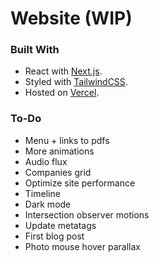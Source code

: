 # Website (WIP)

### Built With

- React with [Next.js](https://nextjs.org).
- Styled with [TailwindCSS](https://tailwindcss.com).
- Hosted on [Vercel](http://vercel.com/).

### To-Do

- Menu + links to pdfs
- More animations
- Audio flux
- Companies grid
- Optimize site performance
- Timeline
- Dark mode
- Intersection observer motions
- Update metatags
- First blog post
- Photo mouse hover parallax
